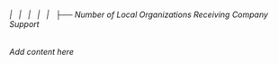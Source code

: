 ###### |   |   |   |   |   ├── Number of Local Organizations Receiving Company Support

*Add content here*